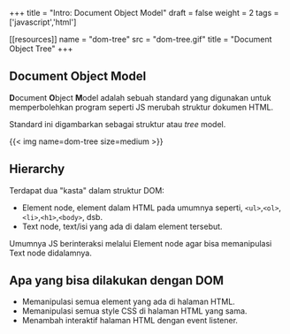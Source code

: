 +++
title = "Intro: Document Object Model"
draft = false
weight = 2
tags = ['javascript','html']

[[resources]]
name = "dom-tree"
src = "dom-tree.gif"
title = "Document Object Tree"
+++

## Document Object Model

**D**ocument **O**bject **M**odel adalah sebuah standard yang digunakan untuk memperbolehkan program seperti JS merubah struktur dokumen HTML.

Standard ini digambarkan sebagai struktur atau *tree* model.

{{< img name=dom-tree size=medium >}}

## Hierarchy

Terdapat dua "kasta" dalam struktur DOM:

- Element node, element dalam HTML pada umumnya seperti, `<ul>`,`<ol>`,`<li>`,`<h1>`,`<body>`, dsb.
- Text node, text/isi yang ada di dalam element tersebut.

Umumnya JS berinteraksi melalui Element node agar bisa memanipulasi Text node didalamnya.

## Apa yang bisa dilakukan dengan DOM

- Memanipulasi semua element yang ada di halaman HTML.
- Memanipulasi semua style CSS di halaman HTML yang sama.
- Menambah interaktif halaman HTML dengan event listener.